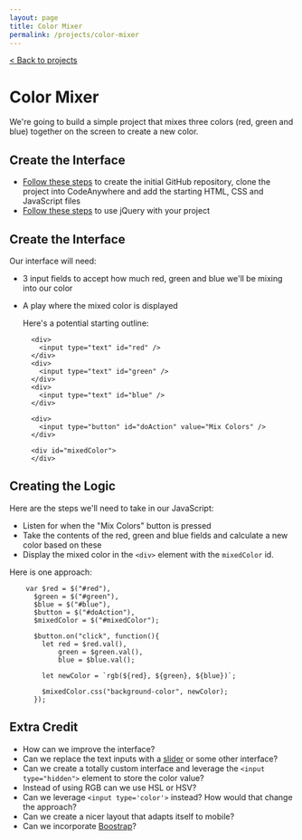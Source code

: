 ```yaml
---
layout: page
title: Color Mixer
permalink: /projects/color-mixer
---
```


[< Back to projects](/projects)

# Color Mixer

We're going to build a simple project that mixes three colors (red, green and blue) together on the screen to create a new color.

## Create the Interface

- [Follow these steps](/projects/starter) to create the initial GitHub repository, clone the project into CodeAnywhere and add the starting HTML, CSS and JavaScript files
- [Follow these steps](/projects/jquery) to use jQuery with your project


## Create the Interface

Our interface will need:

- 3 input fields to accept how much red, green and blue we'll be mixing into our color
- A play where the mixed color is displayed


  Here's a potential starting outline:
  
  ```
    <div>
      <input type="text" id="red" />
    </div>  
    <div>
      <input type="text" id="green" />
    </div>  
    <div>
      <input type="text" id="blue" />
    </div>
    
    <div>
      <input type="button" id="doAction" value="Mix Colors" />
    </div>
  
    <div id="mixedColor">
    </div>
  
  ```

  
## Creating the Logic

Here are the steps we'll need to take in our JavaScript:

- Listen for when the "Mix Colors" button is pressed
- Take the contents of the red, green and blue fields and calculate a new color based on these
- Display the mixed color in the `<div>` element with the `mixedColor` id.
 
 Here is one approach:
 
 ```
     var $red = $("#red"),
       $green = $("#green"),
       $blue = $("#blue"),
       $button = $("#doAction"),
       $mixedColor = $("#mixedColor");
     
       $button.on("click", function(){
         let red = $red.val(),
             green = $green.val(),
             blue = $blue.val();
       
         let newColor = `rgb(${red}, ${green}, ${blue})`;
       
         $mixedColor.css("background-color", newColor);
       });  
 
 ````

## Extra Credit

- How can we improve the interface? 
- Can we replace the text inputs with a [slider](http://thenewcode.com/757/Playing-With-The-HTML5-range-Slider-Input) or some other interface?
- Can we create a totally custom interface and leverage the `<input type="hidden">` element to store the color value?
- Instead of using RGB can we use HSL or HSV?
- Can we leverage `<input type='color'>` instead? How would that change the approach?
- Can we create a nicer layout that adapts itself to mobile?
- Can we incorporate [Boostrap](/projects/bootstrap)?
